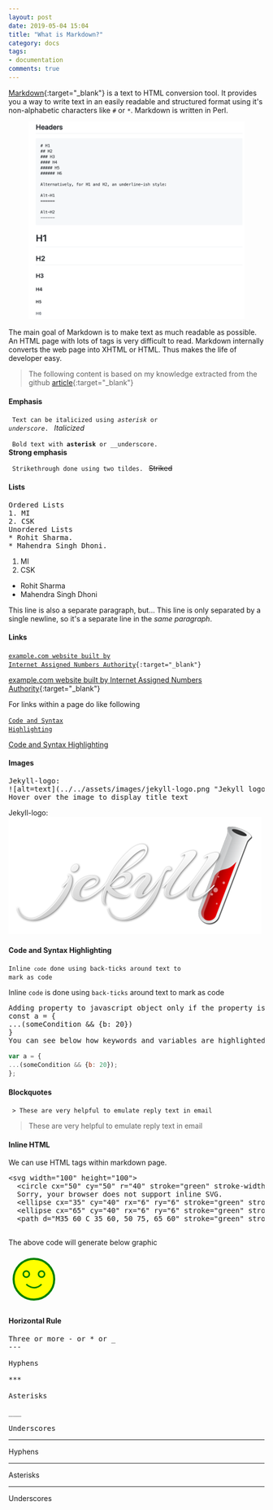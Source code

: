 ```yaml
---
layout: post
date: 2019-05-04 15:04
title: "What is Markdown?"
category: docs
tags:
- documentation
comments: true
---
```


[Markdown](https://daringfireball.net/projects/markdown/){:target="_blank"} is a text to HTML conversion tool. It provides you a way to write
text in an easily readable and structured format using it's non-alphabetic characters like <code>#</code> or <code>*</code>. Markdown is written in Perl.

<!--more-->

<figure>
<img src = "../../assets/images/markdown.png"/>
</figure>

The main goal of Markdown is to make text as much readable as possible. An HTML page with lots of tags is very difficult to read. Markdown
internally converts the web page into XHTML or HTML. Thus makes the life of developer easy.

> The following content is based on my knowledge extracted from the github [article](https://github.com/adam-p/markdown-here/wiki/Markdown-Cheatsheet){:target="_blank"}

#### Emphasis

<code> Text can be italicized using *asterisk* or _underscore_. </code> *Italicized*

<code> Bold text with **asterisk** or __underscore. </code> **Strong emphasis**

<code> Strikethrough done using two tildes. </code> ~~Striked~~

#### Lists

<pre>
Ordered Lists
1. MI
2. CSK
Unordered Lists
* Rohit Sharma.
* Mahendra Singh Dhoni.
</pre>

1.  MI
2.  CSK

* Rohit Sharma
* Mahendra Singh Dhoni

This line is also a separate paragraph, but...
This line is only separated by a single newline, so it's a separate line in the *same paragraph*.

#### Links
<code>[example.com website built by Internet Assigned Numbers Authority](http://example.com){:target="_blank"}</code>

[example.com website built by Internet Assigned Numbers Authority](http://example.com){:target="_blank"}

For links within a page do like following

<code>[Code and Syntax Highlighting](#code-and-syntax-highlighting)</code>

[Code and Syntax Highlighting](#code-and-syntax-highlighting)

#### Images
<pre>
Jekyll-logo:
![alt=text](../../assets/images/jekyll-logo.png "Jekyll logo")
Hover over the image to display title text
</pre>

Jekyll-logo:
![alt=text](../../assets/images/jekyll-logo.png "Jekyll logo")

#### Code and Syntax Highlighting
<code>Inline `code` done using back-ticks around text to mark as code</code>

Inline `code` is done using `back-ticks` around text to mark as code

<pre>
Adding property to javascript object only if the property is defined is done as follows
const a = {
...(someCondition && {b: 20})
}
You can see below how keywords and variables are highlighted
</pre>

```javascript
var a = {
...(someCondition && {b: 20});
};
```

#### Blockquotes
<code> > These are very helpful to emulate reply text in email </code>

>These are very helpful to emulate reply text in email

#### Inline HTML
We can use HTML tags within markdown page.
<pre>
&lt;svg width="100" height="100">
  &lt;circle cx="50" cy="50" r="40" stroke="green" stroke-width="4" fill="yellow" />
  Sorry, your browser does not support inline SVG.
  &lt;ellipse cx="35" cy="40" rx="6" ry="6" stroke="green" stroke-width="3" fill="yellow"/>
  &lt;ellipse cx="65" cy="40" rx="6" ry="6" stroke="green" stroke-width="3" fill="yellow"/>
  &lt;path d="M35 60 C 35 60, 50 75, 65 60" stroke="green" stroke-width="3" fill="transparent"/>
</svg>
</pre>

The above code will generate below graphic

<svg width="100" height="100">
  <circle cx="50" cy="50" r="40" stroke="green" stroke-width="4" fill="yellow" />
  Sorry, your browser does not support inline SVG.
  <ellipse cx="35" cy="40" rx="6" ry="6" stroke="green" stroke-width="3" fill="yellow"/>
  <ellipse cx="65" cy="40" rx="6" ry="6" stroke="green" stroke-width="3" fill="yellow"/>
  <path d="M35 60 C 35 60, 50 75, 65 60" stroke="green" stroke-width="3" fill="transparent"/>
</svg>

#### Horizontal Rule
<pre>
Three or more - or * or _
---

Hyphens

***

Asterisks

___

Underscores
</pre>
---

Hyphens

***

Asterisks

___

Underscores